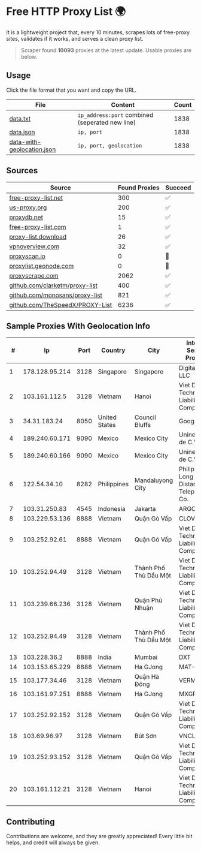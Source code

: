 
# Free HTTP Proxy List 🌍

It is a lightweight project that, every 10 minutes, scrapes lots of free-proxy sites, validates if it works, and serves a clean proxy list.


> Scraper found **10093** proxies at the latest update. Usable proxies are below.

## Usage

Click the file format that you want and copy the URL.


|File|Content|Count|
|----|-------|-----|
|[data.txt](https://raw.githubusercontent.com/themiralay/Proxy-List-World/master/data.txt)|`ip_address:port` combined (seperated new line)|1838|
|[data.json](https://raw.githubusercontent.com/themiralay/Proxy-List-World/master/data.json)|`ip, port`|1838|
|[data-with-geolocation.json](https://raw.githubusercontent.com/themiralay/Proxy-List-World/master/data-with-geolocation.json)|`ip, port, geolocation`|1838|

## Sources

|Source|Found Proxies|Succeed|
|------|-------------|-------|
|[free-proxy-list.net](https://free-proxy-list.net)|300|✅|
|[us-proxy.org](https://www.us-proxy.org)|200|✅|
|[proxydb.net](http://proxydb.net)|15|✅|
|[free-proxy-list.com](https://free-proxy-list.com/?page=&port=&type%5B%5D=http&type%5B%5D=https&up_time=0&search=Search)|1|✅|
|[proxy-list.download](https://www.proxy-list.download/HTTP)|26|✅|
|[vpnoverview.com](https://vpnoverview.com/privacy/anonymous-browsing/free-proxy-servers)|32|✅|
|[proxyscan.io](https://www.proxyscan.io)|0|🚫|
|[proxylist.geonode.com](https://proxylist.geonode.com/api/proxy-list?limit=300&page=1&sort_by=lastChecked&sort_type=desc&protocols=http,https)|0|🚫|
|[proxyscrape.com](https://api.proxyscrape.com/v2/?request=displayproxies&protocol=http&timeout=10000&country=all&ssl=all&anonymity=all)|2062|✅|
|[github.com/clarketm/proxy-list](https://raw.githubusercontent.com/clarketm/proxy-list/master/proxy-list-raw.txt)|400|✅|
|[github.com/monosans/proxy-list](https://raw.githubusercontent.com/monosans/proxy-list/main/proxies/http.txt)|821|✅|
|[github.com/TheSpeedX/PROXY-List](https://raw.githubusercontent.com/TheSpeedX/PROXY-List/master/http.txt)|6236|✅|


## Sample Proxies With Geolocation Info

|#|Ip|Port|Country|City|Internet Service Provider|
|-|--|----|-------|----|-------------------------|
|1|178.128.95.214|3128|Singapore|Singapore|DigitalOcean, LLC|
|2|103.161.112.5|3128|Vietnam|Hanoi|Viet Digital Technology Liability Company|
|3|34.31.183.24|8050|United States|Council Bluffs|Google LLC|
|4|189.240.60.171|9090|Mexico|Mexico City|Uninet S.A. de C.V.|
|5|189.240.60.166|9090|Mexico|Mexico City|Uninet S.A. de C.V.|
|6|122.54.34.10|8282|Philippines|Mandaluyong City|Philippine Long Distance Telephone Co.|
|7|103.31.250.83|4545|Indonesia|Jakarta|ARGON|
|8|103.229.53.136|8888|Vietnam|Quận Gò Vấp|CLOVIET|
|9|103.252.92.61|8888|Vietnam|Quận Gò Vấp|Viet Digital Technology Liability Company|
|10|103.252.94.49|3128|Vietnam|Thành Phố Thủ Dầu Một|Viet Digital Technology Liability Company|
|11|103.239.66.236|3128|Vietnam|Quận Phú Nhuận|Viet Digital Technology Liability Company|
|12|103.252.94.49|3128|Vietnam|Thành Phố Thủ Dầu Một|Viet Digital Technology Liability Company|
|13|103.228.36.2|8888|India|Mumbai|DXT|
|14|103.153.65.229|8888|Vietnam|Ha GJong|MAT-HN|
|15|103.177.34.46|3128|Vietnam|Quận Hà Đông|VERMOS|
|16|103.161.97.251|8888|Vietnam|Ha GJong|MXGROUP|
|17|103.252.92.152|3128|Vietnam|Quận Gò Vấp|Viet Digital Technology Liability Company|
|18|103.69.96.97|3128|Vietnam|Bút Sơn|VNCLOUD|
|19|103.252.93.152|3128|Vietnam|Quận Gò Vấp|Viet Digital Technology Liability Company|
|20|103.161.112.21|3128|Vietnam|Hanoi|Viet Digital Technology Liability Company|



## Contributing

Contributions are welcome, and they are greatly appreciated! Every
little bit helps, and credit will always be given.

